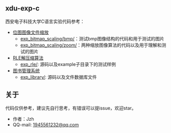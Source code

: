 ## xdu-exp-c

西安电子科技大学C语言实验代码参考：

- [位图图像文件缩放](exp_bitmap_scaling/README.md)
  - [exp_bitmap_scaling/bmp/](exp_bitmap_scaling/bmp/)：测试bmp图像结构的代码和用于测试的图片
  - [exp_bitmap_scaling/zoom/](exp_bitmap_scaling/zoom/)：两种缩放图像算法的代码以及用于理解和测试的图片
- [RLE解压缩算法](exp_rle/README.md)
  - [exp_rle/](exp_rle/): 源码以及example子目录下的测试样例
- [图书管理系统](exp_library/README.md)
  - [exp_library/](exp_library/): 源码以及文件数据库文件 

## 关于

代码仅供参考，建议先自行思考，有错误可以提issue，欢迎star。

- 作者：Jzh
- QQ-mail: 1945561232@qq.com 

